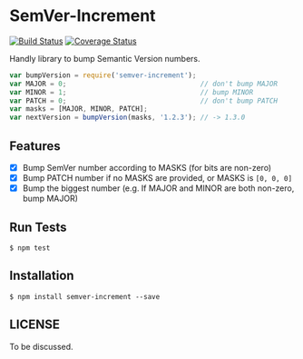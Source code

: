 SemVer-Increment
====
[![Build Status](https://travis-ci.org/weflex/semver-increment.svg?branch=master)](https://travis-ci.org/weflex/semver-increment)
[![Coverage Status](https://coveralls.io/repos/github/weflex/semver-increment/badge.svg?branch=master&bust=1)](https://coveralls.io/github/weflex/semver-increment?branch=master)

Handly library to bump Semantic Version numbers.

```js
var bumpVersion = require('semver-increment');
var MAJOR = 0;                                 // don't bump MAJOR
var MINOR = 1;                                 // bump MINOR
var PATCH = 0;                                 // don't bump PATCH
var masks = [MAJOR, MINOR, PATCH];
var nextVersion = bumpVersion(masks, '1.2.3'); // -> 1.3.0
```

Features
----

- [x] Bump SemVer number according to MASKS (for bits are non-zero)
- [x] Bump PATCH number if no MASKS are provided, or MASKS is `[0, 0, 0]`
- [x] Bump the biggest number (e.g. If MAJOR and MINOR are both non-zero, bump MAJOR)

Run Tests
----

```
$ npm test
```

Installation
----

```
$ npm install semver-increment --save
```

LICENSE
----

To be discussed.
